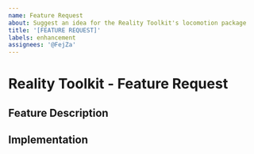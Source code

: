 ```yaml
---
name: Feature Request
about: Suggest an idea for the Reality Toolkit's locomotion package
title: '[FEATURE REQUEST]'
labels: enhancement
assignees: '@FejZa'
---
```


# Reality Toolkit - Feature Request

## Feature Description

<!--Please provide a clear and concise description of what you are suggesting and what problem it solves -->

## Implementation

<!--If you have suggestions on how to implement this feature, please provide them here -->
